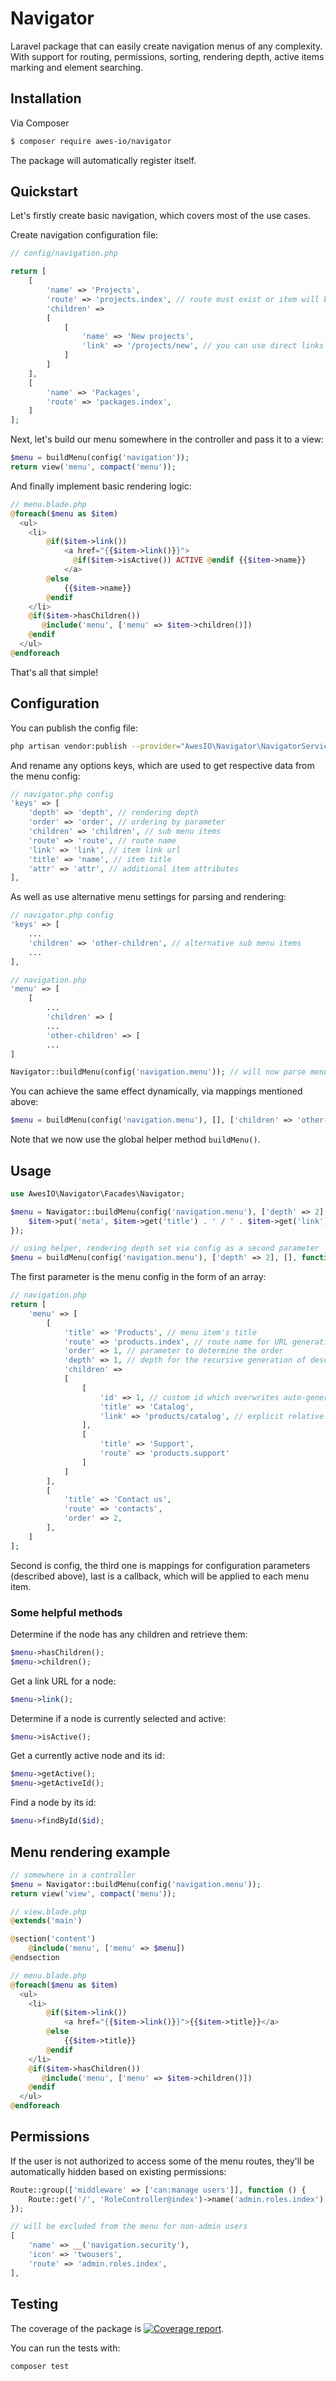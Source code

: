 # Navigator
Laravel package that can easily create navigation menus of any complexity. With support for routing, permissions, sorting, rendering depth, active items marking and element searching.

## Installation

Via Composer

``` bash
$ composer require awes-io/navigator
```

The package will automatically register itself.

## Quickstart

Let's firstly create basic navigation, which covers most of the use cases.

Create navigation configuration file:

```php
// config/navigation.php

return [
    [
        'name' => 'Projects',
        'route' => 'projects.index', // route must exist or item will be hidden
        'children' => 
        [
            [
                'name' => 'New projects',
                'link' => '/projects/new', // you can use direct links
            ]
        ]
    ],
    [
        'name' => 'Packages',
        'route' => 'packages.index',
    ]
];
```

Next, let's build our menu somewhere in the controller and pass it to a view:

```php
$menu = buildMenu(config('navigation'));
return view('menu', compact('menu'));
```

And finally implement basic rendering logic:

```php
// menu.blade.php
@foreach($menu as $item)
  <ul>
    <li>
        @if($item->link())
            <a href="{{$item->link()}}">
              @if($item->isActive()) ACTIVE @endif {{$item->name}}
            </a>
        @else
            {{$item->name}}
        @endif
    </li>
    @if($item->hasChildren())
       @include('menu', ['menu' => $item->children()])
    @endif
  </ul>
@endforeach
```

That's all that simple!

## Configuration

You can publish the config file:

```bash
php artisan vendor:publish --provider="AwesIO\Navigator\NavigatorServiceProvider" --tag="config"
```

And rename any options keys, which are used to get respective data from the menu config:

```php
// navigator.php config
'keys' => [
    'depth' => 'depth', // rendering depth
    'order' => 'order', // ordering by parameter
    'children' => 'children', // sub menu items
    'route' => 'route', // route name
    'link' => 'link', // item link url
    'title' => 'name', // item title
    'attr' => 'attr', // additional item attributes
],
```

As well as use alternative menu settings for parsing and rendering:

```php
// navigator.php config
'keys' => [
    ...
    'children' => 'other-children', // alternative sub menu items
    ...
],

// navigation.php
'menu' => [
    [
        ...
        'children' => [
        ...
        'other-children' => [
        ...
]

Navigator::buildMenu(config('navigation.menu')); // will now parse menu using 'other-children'
```

You can achieve the same effect dynamically, via mappings mentioned above:

```php
$menu = buildMenu(config('navigation.menu'), [], ['children' => 'other-children']);
```

Note that we now use the global helper method `buildMenu()`.

## Usage

```php
use AwesIO\Navigator\Facades\Navigator;

$menu = Navigator::buildMenu(config('navigation.menu'), ['depth' => 2], [], function ($item) {
    $item->put('meta', $item->get('title') . ' / ' . $item->get('link'));
});

// using helper, rendering depth set via config as a second parameter
$menu = buildMenu(config('navigation.menu'), ['depth' => 2], [], function ($item) {});
```

The first parameter is the menu config in the form of an array:

```php
// navigation.php
return [
    'menu' => [
        [
            'title' => 'Products', // menu item's title
            'route' => 'products.index', // route name for URL generation
            'order' => 1, // parameter to determine the order
            'depth' => 1, // depth for the recursive generation of descendants
            'children' => 
            [
                [
                    'id' => 1, // custom id which overwrites auto-generated one
                    'title' => 'Catalog',
                    'link' => 'products/catalog', // explicit relative path for link URL 
                ],
                [
                    'title' => 'Support',
                    'route' => 'products.support'
                ]
            ]
        ],
        [
            'title' => 'Contact us',
            'route' => 'contacts',
            'order' => 2,
        ],
    ]
];
```

Second is config, the third one is mappings for configuration parameters (described above), last is a callback, which will be applied to each menu item.

### Some helpful methods

Determine if the node has any children and retrieve them:

```php
$menu->hasChildren();
$menu->children();
```

Get a link URL for a node:

```php
$menu->link();
```

Determine if a node is currently selected and active:

```php
$menu->isActive();
```

Get a currently active node and its id:

```php
$menu->getActive();
$menu->getActiveId();
```

Find a node by its id:

```php
$menu->findById($id);
```

## Menu rendering example

```php
// somewhere in a controller
$menu = Navigator::buildMenu(config('navigation.menu'));
return view('view', compact('menu'));

// view.blade.php
@extends('main')

@section('content')
    @include('menu', ['menu' => $menu])
@endsection

// menu.blade.php
@foreach($menu as $item)
  <ul>
    <li>
        @if($item->link())
            <a href="{{$item->link()}}">{{$item->title}}</a>
        @else
            {{$item->title}}
        @endif
    </li>
    @if($item->hasChildren())
       @include('menu', ['menu' => $item->children()])
    @endif
  </ul>
@endforeach
```

## Permissions

If the user is not authorized to access some of the menu routes, they'll be automatically hidden based on existing permissions:

```php
Route::group(['middleware' => ['can:manage users']], function () {
    Route::get('/', 'RoleController@index')->name('admin.roles.index');
});

// will be excluded from the menu for non-admin users
[
    'name' => __('navigation.security'),
    'icon' => 'twousers',
    'route' => 'admin.roles.index',
],
```

## Testing

The coverage of the package is <a href="https://www.awes.io/?utm_source=github&amp;utm_medium=shields"><img src="https://repo.pkgkit.com/4GBWO/awes-io/navigator/badges/master/coverage.svg" alt="Coverage report"></a>.

You can run the tests with:

```bash
composer test
```
